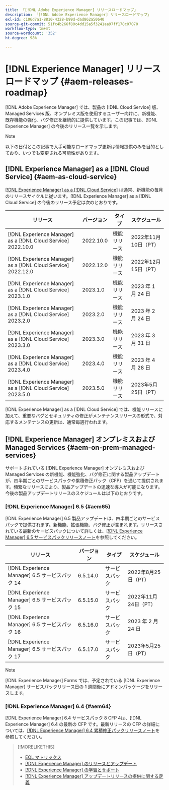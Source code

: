 ```yaml
---
title: 「[!DNL Adobe Experience Manager] リリースロードマップ」
description: 「[!DNL Adobe Experience Manager] リリースロードマップ」
exl-id: c106d7a1-8810-4328-b99d-dad862a50640
source-git-commit: 51fc4b266f80c4dd15a5f3241aa97ff178c07070
workflow-type: tm+mt
source-wordcount: '352'
ht-degree: 98%

---
```


# [!DNL Experience Manager] リリースロードマップ {#aem-releases-roadmap}

[!DNL Adobe Experience Manager] では、製品の [!DNL Cloud Service] 版、Managed Services 版、オンプレミス版を使用するユーザー向けに、新機能、既存機能の強化、バグ修正を継続的に提供しています。この記事では、[!DNL Experience Manager] の今後のリリース一覧を示します。

>[!NOTE]
>
>以下の日付とこの記事で入手可能なロードマップ更新は情報提供のみを目的としており、いつでも変更される可能性があります。

## [!DNL Experience Manager] as a [!DNL Cloud Service] {#aem-as-cloud-service}

[[!DNL Experience Manager] as a [!DNL Cloud Service]](https://experienceleague.adobe.com/docs/experience-manager-cloud-service/release-notes/home.html?lang=ja) は通常、新機能の毎月のリリースサイクルに従います。[!DNL Experience Manager] as a [!DNL Cloud Service] の今後のリリース予定は次のとおりです。

| リリース | バージョン | タイプ | スケジュール |
|---|---|---|---|
| [!DNL Experience Manager] as a [!DNL Cloud Service] 2022.10.0 | 2022.10.0 | 機能リリース | 2022年11月10日（PT） |
| [!DNL Experience Manager] as a [!DNL Cloud Service] 2022.12.0 | 2022.12.0 | 機能リリース | 2022年12月15日（PT） |
| [!DNL Experience Manager] as a [!DNL Cloud Service] 2023.1.0 | 2023.1.0 | 機能リリース | 2023 年 1 月 24 日 |
| [!DNL Experience Manager] as a [!DNL Cloud Service] 2023.2.0 | 2023.2.0 | 機能リリース | 2023 年 2 月 24 日 |
| [!DNL Experience Manager] as a [!DNL Cloud Service] 2023.3.0 | 2023.3.0 | 機能リリース | 2023 年 3 月 31 日 |
| [!DNL Experience Manager] as a [!DNL Cloud Service] 2023.4.0 | 2023.4.0 | 機能リリース | 2023 年 4 月 28 日 |
| [!DNL Experience Manager] as a [!DNL Cloud Service] 2023.5.0 | 2023.5.0 | 機能リリース | 2023年5月25日（PT） |

[!DNL Experience Manager] as a [!DNL Cloud Service] では、機能リリースに加えて、重要なバグとセキュリティの修正がメンテナンスリリースの形式で、対応するメンテナンスの更新は、通常毎週行われます。

## [!DNL Experience Manager] オンプレミスおよび Managed Services {#aem-on-prem-managed-services}

サポートされている [!DNL Experience Manager] オンプレミスおよび Managed Services の新機能、機能強化、バグ修正に関する製品アップデートが、四半期ごとのサービスパックや累積修正パック（CFP）を通じて提供されます。頻繁なリリースにより、製品アップデートの迅速な導入が可能になります。今後の製品アップデートリリースのスケジュールは以下のとおりです。

### [!DNL Experience Manager] 6.5 {#aem65}

[!DNL Experience Manager] 6.5 製品アップデートは、四半期ごとのサービスパックで提供されます。新機能、拡張機能、バグ修正が含まれます。リリースされている最新のサービスパックについて詳しくは、[[!DNL Experience Manager] 6.5 サービスパックリリースノート](https://experienceleague.adobe.com/docs/experience-manager-65/release-notes/release-notes.html?lang=ja)を参照してください。

| リリース | バージョン | タイプ | スケジュール |
|---|---|---|---|
| [!DNL Experience Manager] 6.5 サービスパック 14 | 6.5.14.0 | サービスパック | 2022年8月25日（PT） |
| [!DNL Experience Manager] 6.5 サービスパック 15 | 6.5.15.0 | サービスパック | 2022年11月24日（PT） |
| [!DNL Experience Manager] 6.5 サービスパック 16 | 6.5.16.0 | サービスパック | 2023 年 2 月 24 日 |
| [!DNL Experience Manager] 6.5 サービスパック 17 | 6.5.17.0 | サービスパック | 2023年5月25日（PT） |

>[!NOTE]
>
>[!DNL Experience Manager] Forms では、予定されている [!DNL Experience Manager] サービスパックリリース日の 1 週間後にアドオンパッケージをリリースします。

### [!DNL Experience Manager] 6.4 {#aem64}

[!DNL Experience Manager] 6.4 サービスパック 8 CFP 4は、[!DNL Experience Manager] 6.4 の最新の CFP です。最新リリースの CFP の詳細については、[[!DNL Experience Manager] 6.4 累積修正パックリリースノート](https://experienceleague.adobe.com/docs/experience-manager-64/release-notes/cfp-release-notes.html?lang=ja)を参照してください。

>[!MORELIKETHIS]
>
>* [EOL マトリックス](https://helpx.adobe.com/jp/support/programs/eol-matrix.html)
>* [[!DNL Experience Manager] のリリースとアップデート](https://helpx.adobe.com/jp/experience-manager/aem-releases-updates.html)
>* [[!DNL Experience Manager]  の学習とサポート](https://experienceleague.adobe.com/docs/experience-manager-cloud-service.html?lang=ja)
>* [[!DNL Experience Manager] アップデートリリースの提供に関する定義](/help/update-release-vehicle-definitions.md)

